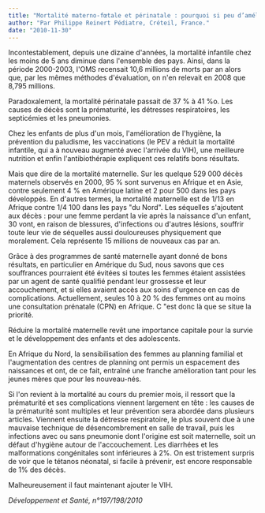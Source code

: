```yaml
---
title: "Mortalité materno-fœtale et périnatale : pourquoi si peu d’amélioration ?"
author: "Par Philippe Reinert Pédiatre, Créteil, France."
date: "2010-11-30"
---
```


Incontestablement, depuis une dizaine d'années, la mortalité infantile chez les moins de 5 ans diminue dans l'ensemble des pays. Ainsi, dans la période 2000-2003, l'OMS recensait 10,6 millions de morts par an alors que, par les mêmes méthodes d'évaluation, on n'en relevait en 2008 que 8,795 millions.

Paradoxalement, la mortalité périnatale passait de 37 % à 41 %o. Les causes de décès sont la prématurité, les détresses respiratoires, les septicémies et les pneumonies.

Chez les enfants de plus d'un mois, l'amélioration de l'hygiène, la prévention du paludisme, les vaccinations (le PEV a réduit la mortalité infantile, qui a à nouveau augmenté avec l'arrivée du VIH), une meilleure nutrition et enfin l'antibiothérapie expliquent ces relatifs bons résultats.

Mais que dire de la mortalité maternelle. Sur les quelque 529 000 décès maternels observés en 2000, 95 % sont survenus en Afrique et en Asie, contre seulement 4 % en Amérique latine et 2 pour 500 dans les pays développés. En d'autres termes, la mortalité maternelle est de 1/13 en Afrique contre 1/4 100 dans les pays "du Nord". Les séquelles s'ajoutent aux décès : pour une femme perdant la vie après la naissance d'un enfant, 30 vont, en raison de blessures, d'infections ou d'autres lésions, souffrir toute leur vie de séquelles aussi douloureuses physiquement que moralement. Cela représente 15 millions de nouveaux cas par an.

Grâce à des programmes de santé maternelle ayant donné de bons résultats, en particulier en Amérique du Sud, nous savons que ces souffrances pourraient été évitées si toutes les femmes étaient assistées par un agent de santé qualifié pendant leur grossesse et leur accouchement, et si elles avaient accès aux soins d'urgence en cas de complications. Actuellement, seules 10 à 20 % des femmes ont au moins une consultation prénatale (CPN) en Afrique. C "est donc là que se situe la priorité.

Réduire la mortalité maternelle revêt une importance capitale pour la survie et le développement des enfants et des adolescents.

En Afrique du Nord, la sensibilisation des femmes au planning familial et l'augmentation des centres de planning ont permis un espacement des naissances et ont, de ce fait, entraîné une franche amélioration tant pour les jeunes mères que pour les nouveau-nés.

Si l'on revient à la mortalité au cours du premier mois, il ressort que la prématurité et ses complications viennent largement en tête : les causes de la prématurité sont multiples et leur prévention sera abordée dans plusieurs articles. Viennent ensuite la détresse respiratoire, le plus souvent due à une mauvaise technique de désencombrement en salle de travail, puis les infections avec ou sans pneumonie dont l'origine est soit maternelle, soit un défaut d'hygiène autour de l'accouchement. Les diarrhées et les malformations congénitales sont inférieures à 2%. On est tristement surpris de voir que le tétanos néonatal, si facile à prévenir, est encore responsable de 1% des décès.

Malheureusement il faut maintenant ajouter le VIH.

*Développement et Santé, n°197/198/2010*
